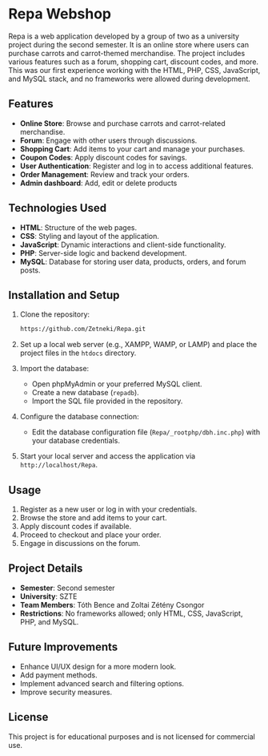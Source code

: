 # Repa Webshop

Repa is a web application developed by a group of two as a university project during the second semester. It is an online store where users can purchase carrots and carrot-themed merchandise. The project includes various features such as a forum, shopping cart, discount codes, and more. This was our first experience working with the HTML, PHP, CSS, JavaScript, and MySQL stack, and no frameworks were allowed during development.

## Features

- **Online Store**: Browse and purchase carrots and carrot-related merchandise.
- **Forum**: Engage with other users through discussions.
- **Shopping Cart**: Add items to your cart and manage your purchases.
- **Coupon Codes**: Apply discount codes for savings.
- **User Authentication**: Register and log in to access additional features.
- **Order Management**: Review and track your orders.
- **Admin dashboard**: Add, edit or delete products

## Technologies Used

- **HTML**: Structure of the web pages.
- **CSS**: Styling and layout of the application.
- **JavaScript**: Dynamic interactions and client-side functionality.
- **PHP**: Server-side logic and backend development.
- **MySQL**: Database for storing user data, products, orders, and forum posts.

## Installation and Setup

1. Clone the repository:

   ```bash
   https://github.com/Zetneki/Repa.git
   ```

2. Set up a local web server (e.g., XAMPP, WAMP, or LAMP) and place the project files in the `htdocs` directory.

3. Import the database:

   - Open phpMyAdmin or your preferred MySQL client.
   - Create a new database (`repadb`).
   - Import the SQL file provided in the repository.

4. Configure the database connection:

   - Edit the database configuration file (`Repa/_rootphp/dbh.inc.php`) with your database credentials.

5. Start your local server and access the application via `http://localhost/Repa`.

## Usage

1. Register as a new user or log in with your credentials.
2. Browse the store and add items to your cart.
3. Apply discount codes if available.
4. Proceed to checkout and place your order.
5. Engage in discussions on the forum.

## Project Details

- **Semester**: Second semester
- **University**: SZTE
- **Team Members**: Tóth Bence and Zoltai Zétény Csongor
- **Restrictions**: No frameworks allowed; only HTML, CSS, JavaScript, PHP, and MySQL.

## Future Improvements

- Enhance UI/UX design for a more modern look.
- Add payment methods.
- Implement advanced search and filtering options.
- Improve security measures.

## License

This project is for educational purposes and is not licensed for commercial use.
